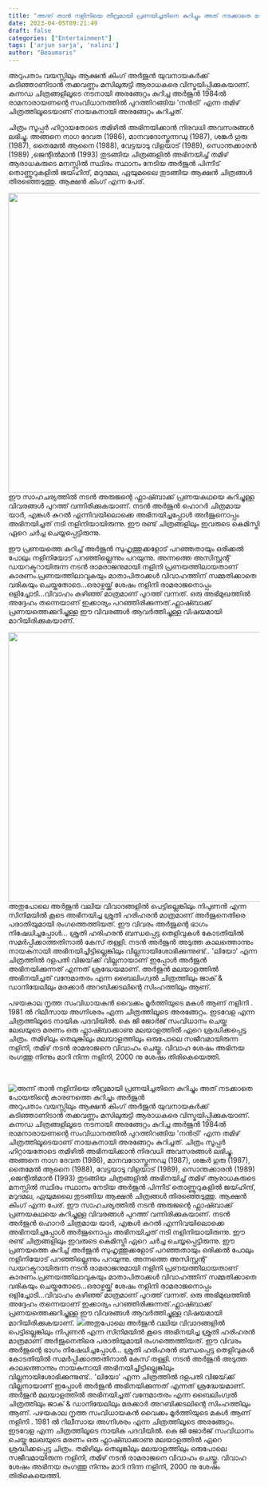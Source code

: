 ```yaml
---
title: "അന്ന് താൻ നളിനിയെ തീവ്രമായി പ്രണയിച്ചതിനെ കുറിച്ചും അത് നടക്കാതെ പോയതിന്റെ കാരണത്തെ കുറിച്ചും അർജുൻ"
date: 2023-04-05T09:21:49
draft: false
categories: ["Entertainment"]
tags: ['arjun sarja', 'nalini']
author: "Beaumaris"
---
```


അറുപതാം വയസ്സിലും ആക്ഷൻ കിംഗ് അർജുൻ യുവനായകർക്ക് കടിഞ്ഞാണിടാൻ തക്കവണ്ണം മസിലുരുട്ടി ആരാധകരെ വിസ്മയിപ്പിക്കുകയാണ്. കന്നഡ ചിത്രങ്ങളിലൂടെ നടനായി അരങ്ങേറ്റം കുറിച്ച അർജുൻ 1984ൽ രാമനാരായണന്റെ സംവിധാനത്തിൽ പുറത്തിറങ്ങിയ 'നൻട്രി' എന്ന തമിഴ് ചിത്രത്തിലൂടെയാണ് നായകനായി അരങ്ങേറ്റം കുറിച്ചത്.

ചിത്രം സൂപ്പർ ഹിറ്റായതോടെ തമിഴിൽ അഭിനയിക്കാൻ നിരവധി അവസരങ്ങൾ ലഭിച്ചു. അങ്ങനെ നാഗ ദേവത (1986), മാനവദോസ്തുന്നഡു (1987), ശങ്കർ ഗുരു (1987), തൈമേൽ ആനൈ (1988), വേട്ടയാടു വിളയാട് (1989), സൊന്തക്കാരൻ (1989) ,ജെന്റിൽമാൻ (1993) തുടങ്ങിയ ചിത്രങ്ങളിൽ അഭിനയിച്ച് തമിഴ് ആരാധകരുടെ മനസ്സിൽ സ്ഥിരം സ്ഥാനം നേടിയ അർജുൻ പിന്നീട് തൊണ്ണൂറുകളിൽ ജയ്ഹിന്ദ്, മറുദമല, ഏയുമലൈ തുടങ്ങിയ ആക്ഷൻ ചിത്രങ്ങൾ തിരഞ്ഞെടുത്തു. ആക്ഷൻ കിംഗ് എന്ന പേര്.

<img class="size-large wp-image-390327 aligncenter" src="https://cdn.boolokam.com/articles/2023/04/dqdfff-1024x768.jpg" alt="" width="800" height="600" />ഈ സാഹചര്യത്തിൽ നടൻ അരുജന്റെ ഫ്ലാഷ്ബാക്ക് പ്രണയകഥയെ കുറിച്ചുള്ള വിവരങ്ങൾ പുറത്ത് വന്നിരിക്കുകയാണ്. നടൻ അർജുൻ ഹൊറർ ചിത്രമായ യാർ, എങ്കൾ കുറൽ എന്നിവയിലൊക്കെ അഭിനയിച്ചപ്പോൾ അർജുനൊപ്പം അഭിനയിച്ചത് നടി നളിനിയായിരുന്നു. ഈ രണ്ട് ചിത്രങ്ങളിലും ഇവരുടെ കെമിസ്ട്രി ഏറെ ചർച്ച ചെയ്യപ്പെട്ടിരുന്നു.

ഈ പ്രണയത്തെ കുറിച്ച് അർജുൻ സുഹൃത്തുക്കളോട് പറഞ്ഞതായും ഒരിക്കൽ പോലും നളിനിയോട് പറഞ്ഞില്ലെന്നും പറയുന്നു. അന്നത്തെ അസിസ്റ്റന്റ് ഡയറക്ടറായിരുന്ന നടൻ രാമരാജനുമായി നളിനി പ്രണയത്തിലായതാണ് കാരണം.പ്രണയത്തിലാവുകയും മാതാപിതാക്കൾ വിവാഹത്തിന് സമ്മതിക്കാതെ വരികയും ചെയ്തതോടെ...ഒരാഴ്ചയ്ക്ക് ശേഷം നളിനി രാമരാജനൊപ്പം ഒളിച്ചോടി...വിവാഹം കഴിഞ്ഞ് മാത്രമാണ് പുറത്ത് വന്നത്. ഒരു അഭിമുഖത്തിൽ അദ്ദേഹം തന്നെയാണ് ഇക്കാര്യം പറഞ്ഞിരിക്കുന്നത്.ഫ്ലാഷ്ബാക്ക് പ്രണയത്തെക്കുറിച്ചുള്ള ഈ വിവരങ്ങൾ ആവർത്തിച്ചുള്ള വിഷയമായി മാറിയിരിക്കുകയാണ്.

<img class="size-full wp-image-390328 aligncenter" src="https://cdn.boolokam.com/articles/2023/04/wgggggg.png" alt="" width="720" height="540" />അതുപോലെ അർജുൻ വലിയ വിവാദങ്ങളിൽ പെട്ടില്ലെങ്കിലും നിപുണൻ എന്ന സിനിമയിൽ കൂടെ അഭിനയിച്ച ശ്രുതി ഹരിഹരൻ മാത്രമാണ് അർജുനെതിരെ പരാതിയുമായി രംഗത്തെത്തിയത്. ഈ വിവരം അർജുന്റെ ഭാഗം നിഷേധിച്ചപ്പോൾ... ശ്രുതി ഹരിഹരൻ ബന്ധപ്പെട്ട തെളിവുകൾ കോടതിയിൽ സമർപ്പിക്കാത്തതിനാൽ കേസ് തള്ളി. നടൻ അർജുൻ അടുത്ത കാലത്തൊന്നും നായകനായി അഭിനയിച്ചിട്ടില്ലെങ്കിലും വില്ലനായിശോഭിക്കുന്നുണ്ട്.. 'ലിയോ' എന്ന ചിത്രത്തിൽ ദളപതി വിജയ്‌ക്ക് വില്ലനായാണ് ഇപ്പോൾ അർജുൻ അഭിനയിക്കുന്നത് എന്നത് ശ്രദ്ധേയമാണ്. അർജുൻ മലയാളത്തിൽ അഭിനയിച്ചത് വന്ദേമാതരം എന്ന ബൈലിംഗ്വൽ ചിത്രത്തിലും ജാക് &amp; ഡാനിയേലിലും മരക്കാർ അറബിക്കടലിന്റെ സിംഹത്തിലും ആണ്.

പഴയകാല നൃത്ത സംവിധായകൻ വൈക്കം മൂർത്തിയുടെ മകൾ ആണ് നളിനി . 1981 ൽ റിലീസായ അഗ്നിശരം എന്ന ചിത്രത്തിലൂടെ അരങ്ങേറ്റം. ഇടവേള എന്ന ചിത്രത്തിലൂടെ നായിക പദവിയിൽ. കെ ജി ജോർജ് സംവിധാനം ചെയ്ത ലേഖയുടെ മരണം ഒരു ഫ്ലാഷ്ബാക്കാണു മലയാളത്തിൽ ഏറെ ശ്രദ്ധിക്കപ്പെട്ട ചിത്രം. തമിഴിലും തെലുങ്കിലും മലയാളത്തിലും ഒരുപോലെ സജീവമായിരുന്ന നളിനി, തമിഴ് നടൻ രാമരാജനെ വിവാഹം ചെയ്തു. വിവാഹ ശേഷം അഭിനയ രംഗത്തു നിന്നും മാറി നിന്ന നളിനി, 2000 നു ശേഷം തിരികെയെത്തി.

&nbsp;


![അന്ന് താൻ നളിനിയെ തീവ്രമായി പ്രണയിച്ചതിനെ കുറിച്ചും അത് നടക്കാതെ പോയതിന്റെ കാരണത്തെ കുറിച്ചും അർജുൻ](https://cdn.boolokam.com/articles/2023/04/dqdfff-1024x768.jpg)അറുപതാം വയസ്സിലും ആക്ഷൻ കിംഗ് അർജുൻ യുവനായകർക്ക് കടിഞ്ഞാണിടാൻ തക്കവണ്ണം മസിലുരുട്ടി ആരാധകരെ വിസ്മയിപ്പിക്കുകയാണ്. കന്നഡ ചിത്രങ്ങളിലൂടെ നടനായി അരങ്ങേറ്റം കുറിച്ച അർജുൻ 1984ൽ രാമനാരായണന്റെ സംവിധാനത്തിൽ പുറത്തിറങ്ങിയ 'നൻട്രി' എന്ന തമിഴ് ചിത്രത്തിലൂടെയാണ് നായകനായി അരങ്ങേറ്റം കുറിച്ചത്. ചിത്രം സൂപ്പർ ഹിറ്റായതോടെ തമിഴിൽ അഭിനയിക്കാൻ നിരവധി അവസരങ്ങൾ ലഭിച്ചു. അങ്ങനെ നാഗ ദേവത (1986), മാനവദോസ്തുന്നഡു (1987), ശങ്കർ ഗുരു (1987), തൈമേൽ ആനൈ (1988), വേട്ടയാടു വിളയാട് (1989), സൊന്തക്കാരൻ (1989) ,ജെന്റിൽമാൻ (1993) തുടങ്ങിയ ചിത്രങ്ങളിൽ അഭിനയിച്ച് തമിഴ് ആരാധകരുടെ മനസ്സിൽ സ്ഥിരം സ്ഥാനം നേടിയ അർജുൻ പിന്നീട് തൊണ്ണൂറുകളിൽ ജയ്ഹിന്ദ്, മറുദമല, ഏയുമലൈ തുടങ്ങിയ ആക്ഷൻ ചിത്രങ്ങൾ തിരഞ്ഞെടുത്തു. ആക്ഷൻ കിംഗ് എന്ന പേര്. ഈ സാഹചര്യത്തിൽ നടൻ അരുജന്റെ ഫ്ലാഷ്ബാക്ക് പ്രണയകഥയെ കുറിച്ചുള്ള വിവരങ്ങൾ പുറത്ത് വന്നിരിക്കുകയാണ്. നടൻ അർജുൻ ഹൊറർ ചിത്രമായ യാർ, എങ്കൾ കുറൽ എന്നിവയിലൊക്കെ അഭിനയിച്ചപ്പോൾ അർജുനൊപ്പം അഭിനയിച്ചത് നടി നളിനിയായിരുന്നു. ഈ രണ്ട് ചിത്രങ്ങളിലും ഇവരുടെ കെമിസ്ട്രി ഏറെ ചർച്ച ചെയ്യപ്പെട്ടിരുന്നു. ഈ പ്രണയത്തെ കുറിച്ച് അർജുൻ സുഹൃത്തുക്കളോട് പറഞ്ഞതായും ഒരിക്കൽ പോലും നളിനിയോട് പറഞ്ഞില്ലെന്നും പറയുന്നു. അന്നത്തെ അസിസ്റ്റന്റ് ഡയറക്ടറായിരുന്ന നടൻ രാമരാജനുമായി നളിനി പ്രണയത്തിലായതാണ് കാരണം.പ്രണയത്തിലാവുകയും മാതാപിതാക്കൾ വിവാഹത്തിന് സമ്മതിക്കാതെ വരികയും ചെയ്തതോടെ...ഒരാഴ്ചയ്ക്ക് ശേഷം നളിനി രാമരാജനൊപ്പം ഒളിച്ചോടി...വിവാഹം കഴിഞ്ഞ് മാത്രമാണ് പുറത്ത് വന്നത്. ഒരു അഭിമുഖത്തിൽ അദ്ദേഹം തന്നെയാണ് ഇക്കാര്യം പറഞ്ഞിരിക്കുന്നത്.ഫ്ലാഷ്ബാക്ക് പ്രണയത്തെക്കുറിച്ചുള്ള ഈ വിവരങ്ങൾ ആവർത്തിച്ചുള്ള വിഷയമായി മാറിയിരിക്കുകയാണ്. ![](https://cdn.boolokam.com/articles/2023/04/wgggggg.png)അതുപോലെ അർജുൻ വലിയ വിവാദങ്ങളിൽ പെട്ടില്ലെങ്കിലും നിപുണൻ എന്ന സിനിമയിൽ കൂടെ അഭിനയിച്ച ശ്രുതി ഹരിഹരൻ മാത്രമാണ് അർജുനെതിരെ പരാതിയുമായി രംഗത്തെത്തിയത്. ഈ വിവരം അർജുന്റെ ഭാഗം നിഷേധിച്ചപ്പോൾ... ശ്രുതി ഹരിഹരൻ ബന്ധപ്പെട്ട തെളിവുകൾ കോടതിയിൽ സമർപ്പിക്കാത്തതിനാൽ കേസ് തള്ളി. നടൻ അർജുൻ അടുത്ത കാലത്തൊന്നും നായകനായി അഭിനയിച്ചിട്ടില്ലെങ്കിലും വില്ലനായിശോഭിക്കുന്നുണ്ട്.. 'ലിയോ' എന്ന ചിത്രത്തിൽ ദളപതി വിജയ്‌ക്ക് വില്ലനായാണ് ഇപ്പോൾ അർജുൻ അഭിനയിക്കുന്നത് എന്നത് ശ്രദ്ധേയമാണ്. അർജുൻ മലയാളത്തിൽ അഭിനയിച്ചത് വന്ദേമാതരം എന്ന ബൈലിംഗ്വൽ ചിത്രത്തിലും ജാക് & ഡാനിയേലിലും മരക്കാർ അറബിക്കടലിന്റെ സിംഹത്തിലും ആണ്. പഴയകാല നൃത്ത സംവിധായകൻ വൈക്കം മൂർത്തിയുടെ മകൾ ആണ് നളിനി . 1981 ൽ റിലീസായ അഗ്നിശരം എന്ന ചിത്രത്തിലൂടെ അരങ്ങേറ്റം. ഇടവേള എന്ന ചിത്രത്തിലൂടെ നായിക പദവിയിൽ. കെ ജി ജോർജ് സംവിധാനം ചെയ്ത ലേഖയുടെ മരണം ഒരു ഫ്ലാഷ്ബാക്കാണു മലയാളത്തിൽ ഏറെ ശ്രദ്ധിക്കപ്പെട്ട ചിത്രം. തമിഴിലും തെലുങ്കിലും മലയാളത്തിലും ഒരുപോലെ സജീവമായിരുന്ന നളിനി, തമിഴ് നടൻ രാമരാജനെ വിവാഹം ചെയ്തു. വിവാഹ ശേഷം അഭിനയ രംഗത്തു നിന്നും മാറി നിന്ന നളിനി, 2000 നു ശേഷം തിരികെയെത്തി. 
